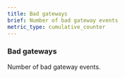 ```yaml
---
title: Bad gateways
brief: Number of bad gateway events
metric_type: cumulative_counter
---
```


### Bad gateways

Number of bad gateway events.
